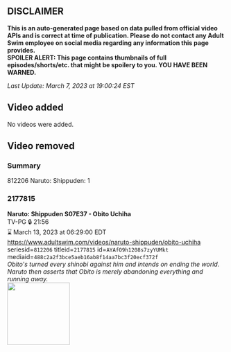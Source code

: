 ## DISCLAIMER
**This is an auto-generated page based on data pulled from official video APIs and is correct at time of publication. Please do not contact any Adult Swim employee on social media regarding any information this page provides.**  
**SPOILER ALERT: This page contains thumbnails of full episodes/shorts/etc. that might be spoilery to you. YOU HAVE BEEN WARNED.**  

_Last Update: March 7, 2023 at 19:00:24 EST_
## Video added
No videos were added.  
## Video removed
### Summary
812206 Naruto: Shippuden: 1  
### 2177815
**Naruto: Shippuden S07E37 - Obito Uchiha**  
TV-PG 🔒 21:56  
⌛ March 13, 2023 at 06:29:00 EDT  
https://www.adultswim.com/videos/naruto-shippuden/obito-uchiha  
seriesid=`812206` titleid=`2177815` id=`AYAfO9h1208s7zyYUMkt` mediaid=`488c2a2f3bce5aeb16ab8f14aa7bc3f20ecf372f`  
_Obito's turned every shinobi against him and intends on ending the world. Naruto then asserts that Obito is merely abandoning everything and running away._  
<a href="https://media.cdn.adultswim.com/uploads/20220412/thumbnails/2_22412152468-NarutoShippuden_385_ObitoUchiha.png"><img src="https://media.cdn.adultswim.com/uploads/20220412/thumbnails/2_22412152468-NarutoShippuden_385_ObitoUchiha.png" height="144px" /></a>
